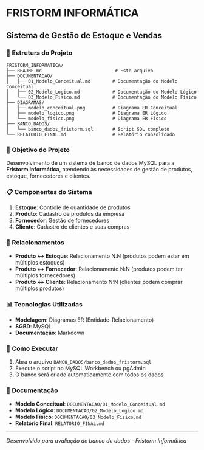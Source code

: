 # FRISTORM INFORMÁTICA
## Sistema de Gestão de Estoque e Vendas

### 📁 Estrutura do Projeto

```
FRISTORM_INFORMATICA/
├── README.md                           # Este arquivo
├── DOCUMENTACAO/
│   ├── 01_Modelo_Conceitual.md        # Documentação do Modelo Conceitual
│   ├── 02_Modelo_Logico.md            # Documentação do Modelo Lógico
│   └── 03_Modelo_Fisico.md            # Documentação do Modelo Físico
├── DIAGRAMAS/
│   ├── modelo_conceitual.png          # Diagrama ER Conceitual
│   ├── modelo_logico.png              # Diagrama ER Lógico
│   └── modelo_fisico.png              # Diagrama ER Físico
├── BANCO_DADOS/
│   └── banco_dados_fristorm.sql       # Script SQL completo
└── RELATORIO_FINAL.md                 # Relatório consolidado
```

### 🎯 Objetivo do Projeto

Desenvolvimento de um sistema de banco de dados MySQL para a **Fristorm Informática**, 
atendendo às necessidades de gestão de produtos, estoque, fornecedores e clientes.

### 📋 Componentes do Sistema

1. **Estoque**: Controle de quantidade de produtos
2. **Produto**: Cadastro de produtos da empresa
3. **Fornecedor**: Gestão de fornecedores
4. **Cliente**: Cadastro de clientes e suas compras

### 🔗 Relacionamentos

- **Produto ↔ Estoque**: Relacionamento N:N (produtos podem estar em múltiplos estoques)
- **Produto ↔ Fornecedor**: Relacionamento N:N (produtos podem ter múltiplos fornecedores)
- **Produto ↔ Cliente**: Relacionamento N:N (clientes podem comprar múltiplos produtos)

### 📊 Tecnologias Utilizadas

- **Modelagem**: Diagramas ER (Entidade-Relacionamento)
- **SGBD**: MySQL
- **Documentação**: Markdown

### 🚀 Como Executar

1. Abra o arquivo `BANCO_DADOS/banco_dados_fristorm.sql`
2. Execute o script no MySQL Workbench ou pgAdmin
3. O banco será criado automaticamente com todos os dados

### 📖 Documentação

- **Modelo Conceitual**: `DOCUMENTACAO/01_Modelo_Conceitual.md`
- **Modelo Lógico**: `DOCUMENTACAO/02_Modelo_Logico.md`
- **Modelo Físico**: `DOCUMENTACAO/03_Modelo_Fisico.md`
- **Relatório Final**: `RELATORIO_FINAL.md`

---
*Desenvolvido para avaliação de banco de dados - Fristorm Informática*